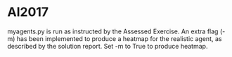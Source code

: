 # AI2017
myagents.py is run as instructed by the Assessed Exercise.
An extra flag (-m) has been implemented to produce a heatmap for the realistic agent, as described by the solution report.
Set -m to True to produce heatmap.
